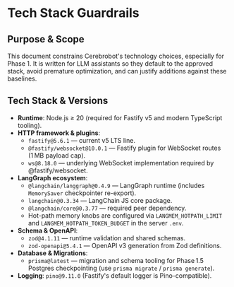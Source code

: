 # Tech Stack Guardrails

## Purpose & Scope
This document constrains Cerebrobot's technology choices, especially for Phase 1. It is written for LLM assistants so they default to the approved stack, avoid premature optimization, and can justify additions against these baselines.

## Tech Stack & Versions
- **Runtime**: Node.js ≥ 20 (required for Fastify v5 and modern TypeScript tooling).
- **HTTP framework & plugins**:
  - `fastify@5.6.1` — current v5 LTS line.
  - `@fastify/websocket@10.0.1` — Fastify plugin for WebSocket routes (1 MB payload cap).
  - `ws@8.18.0` — underlying WebSocket implementation required by @fastify/websocket.
- **LangGraph ecosystem**:
  - `@langchain/langgraph@0.4.9` — LangGraph runtime (includes `MemorySaver` checkpointer re-export).
  - `langchain@0.3.34` — LangChain JS core package.
  - `@langchain/core@0.3.77` — required peer dependency.
  - Hot-path memory knobs are configured via `LANGMEM_HOTPATH_LIMIT` and `LANGMEM_HOTPATH_TOKEN_BUDGET` in the server `.env`.
- **Schema & OpenAPI**:
  - `zod@4.1.11` — runtime validation and shared schemas.
  - `zod-openapi@5.4.1` — OpenAPI v3 generation from Zod definitions.
- **Database & Migrations**:
  - `prisma@latest` — migration and schema tooling for Phase 1.5 Postgres checkpointing (use `prisma migrate` / `prisma generate`).
- **Logging**: `pino@9.11.0` (Fastify's default logger is Pino-compatible).
